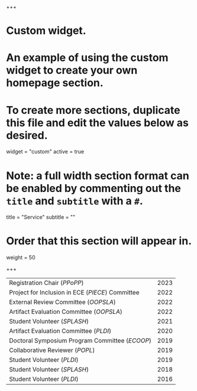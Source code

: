 +++
# Custom widget.
# An example of using the custom widget to create your own homepage section.
# To create more sections, duplicate this file and edit the values below as desired.
widget = "custom"
active = true

# Note: a full width section format can be enabled by commenting out the `title` and `subtitle` with a `#`.
title = "Service"
subtitle = ""

# Order that this section will appear in.
weight = 50 

+++

| | |
|:--|--:|
|Registration Chair (_PPoPP_)| 2023 |
|Project for Inclusion in ECE (_PIECE_) Committee| 2022 |
|External Review Committee (_OOPSLA_)| 2022 |
|Artifact Evaluation Committee (_OOPSLA_)| 2022 |
|Student Volunteer (_SPLASH_)| 2021 |
|Artifact Evaluation Committee (_PLDI_)| 2020 |
|Doctoral Symposium Program Committee (_ECOOP_)| 2019 |
|Collaborative Reviewer (_POPL_)| 2019 |
|Student Volunteer (_PLDI_)| 2019 |
|Student Volunteer (_SPLASH_)| 2018 |
|Student Volunteer (_PLDI_)| 2016 |